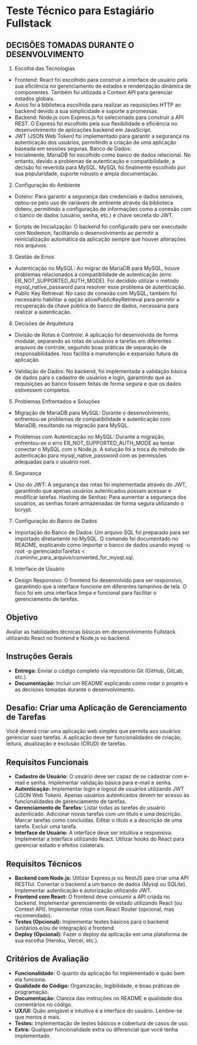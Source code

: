 # Teste Técnico para Estagiário Fullstack

## DECISÕES TOMADAS DURANTE O DESENVOLVIMENTO

1. Escolha das Tecnologias

- Frontend: React foi escolhido para construir a interface de usuário pela sua eficiência no gerenciamento de estados e renderização dinâmica de componentes. Também foi utilizada a Context API para gerenciar estados globais.
- Axios foi a biblioteca escolhida para realizar as requisições HTTP ao backend devido à sua simplicidade e suporte a promessas.
- Backend: Node.js com Express.js foi selecionado para construir a API REST. O Express foi escolhido pela sua flexibilidade e eficiência no desenvolvimento de aplicações backend em JavaScript.
- JWT (JSON Web Token) foi implementado para garantir a segurança na autenticação dos usuários, permitindo a criação de uma aplicação baseada em sessões seguras.
Banco de Dados:
- Inicialmente, MariaDB foi escolhido como banco de dados relacional. No entanto, devido a problemas de autenticação e compatibilidade, a decisão foi revertida para MySQL.
MySQL foi finalmente escolhido por sua popularidade, suporte robusto e ampla documentação.

2. Configuração do Ambiente

- Dotenv: Para garantir a segurança das credenciais e dados sensíveis, optou-se pelo uso de variáveis de ambiente através da biblioteca dotenv, permitindo a configuração de informações como a conexão com o banco de dados (usuário, senha, etc.) e chave secreta do JWT.

- Scripts de Inicialização: O backend foi configurado para ser executado com Nodemon, facilitando o desenvolvimento ao permitir a reinicialização automática da aplicação sempre que houver alterações nos arquivos.

3. Gestão de Erros

- Autenticação no MySQL: Ao migrar de MariaDB para MySQL, houve problemas relacionados à compatibilidade de autenticação (erro ER_NOT_SUPPORTED_AUTH_MODE). Foi decidido utilizar o método mysql_native_password para resolver esse problema de autenticação.
- Public Key Retrieval: No caso de conexão com MySQL, também foi necessário habilitar a opção allowPublicKeyRetrieval para permitir a recuperação da chave pública do banco de dados, necessária para realizar a autenticação.

4. Decisões de Arquitetura

- Divisão de Rotas e Controle: A aplicação foi desenvolvida de forma modular, separando as rotas de usuários e tarefas em diferentes arquivos de controle, seguindo boas práticas de separação de responsabilidades. Isso facilita a manutenção e expansão futura da aplicação.

- Validação de Dados: No backend, foi implementada a validação básica de dados para o cadastro de usuários e login, garantindo que as requisições ao banco fossem feitas de forma segura e que os dados estivessem completos.

5. Problemas Enfrentados e Soluções

- Migração de MariaDB para MySQL: Durante o desenvolvimento, enfrentou-se problemas de compatibilidade e autenticação com MariaDB, resultando na migração para MySQL.

- Problemas com Autenticação no MySQL: Durante a migração, enfrentou-se o erro ER_NOT_SUPPORTED_AUTH_MODE ao tentar conectar o MySQL com o Node.js. A solução foi a troca do método de autenticação para mysql_native_password com as permissões adequadas para o usuário root.

6. Segurança

- Uso do JWT: A segurança das rotas foi implementada através do JWT, garantindo que apenas usuários autenticados possam acessar e modificar tarefas.
Hashing de Senhas: Para aumentar a segurança dos usuários, as senhas foram armazenadas de forma segura utilizando o bcrypt.

7. Configuração do Banco de Dados

- Importação do Banco de Dados: Um arquivo SQL foi preparado para ser importado diretamente no MySQL. O comando foi documentado no README, explicando como importar o banco de dados usando mysql -u root -p gerenciadorTarefas < /caminho_para_arquivo/converted_for_mysql.sql.

8. Interface de Usuário

- Design Responsivo: O frontend foi desenvolvido para ser responsivo, garantindo que a interface funcione em diferentes tamanhos de tela. O foco foi em uma interface limpa e funcional para facilitar o gerenciamento de tarefas.

## Objetivo

Avaliar as habilidades técnicas básicas em desenvolvimento Fullstack utilizando React no frontend e Node.js no backend.

## Instruções Gerais

- **Entrega:** Enviar o código completo via repositório Git (GitHub, GitLab, etc.).
- **Documentação:** Incluir um README explicando como rodar o projeto e as decisões tomadas durante o desenvolvimento.

## Desafio: Criar uma Aplicação de Gerenciamento de Tarefas

Você deverá criar uma aplicação web simples que permita aos usuários gerenciar suas tarefas. A aplicação deve ter funcionalidades de criação, leitura, atualização e exclusão (CRUD) de tarefas.

## Requisitos Funcionais

- **Cadastro de Usuário:** O usuário deve ser capaz de se cadastrar com e-mail e senha. Implementar validação básica para e-mail e senha.
- **Autenticação:** Implementar login e logout de usuários utilizando JWT (JSON Web Token). Apenas usuários autenticados devem ter acesso às funcionalidades de gerenciamento de tarefas.
- **Gerenciamento de Tarefas:** Listar todas as tarefas do usuário autenticado. Adicionar novas tarefas com um título e uma descrição. Marcar tarefas como concluídas. Editar o título e a descrição de uma tarefa. Excluir uma tarefa.
- **Interface de Usuário:** A interface deve ser intuitiva e responsiva. Implementar a interface utilizando React. Utilizar hooks do React para gerenciar estado e efeitos colaterais.

## Requisitos Técnicos

- **Backend com Node.js:** Utilizar Express.js ou NestJS para criar uma API RESTful. Conectar o backend a um banco de dados (Mysql ou SQLite). Implementar autenticação e autorização utilizando JWT.
- **Frontend com React:** O frontend deve consumir a API criada no backend. Implementar gerenciamento de estado utilizando React (ou Context API). Implementar rotas com React Router (opcional, mas recomendado).
- **Testes (Opcional):** Implementar testes básicos para o backend (unitários e/ou de integração) e frontend.
- **Deploy (Opcional):** Fazer o deploy da aplicação em uma plataforma de sua escolha (Heroku, Vercel, etc.).

## Critérios de Avaliação

- **Funcionalidade:** O quanto da aplicação foi implementado e quão bem ela funciona.
- **Qualidade do Código:** Organização, legibilidade, e boas práticas de programação.
- **Documentação:** Clareza das instruções no README e qualidade dos comentários no código.
- **UX/UI:** Quão amigável e intuitiva é a interface do usuário. Lembre-se que menos é mais.
- **Testes:** Implementação de testes básicos e cobertura de casos de uso.
- **Extra:** Qualquer funcionalidade extra ou diferencial que você tenha implementado.
